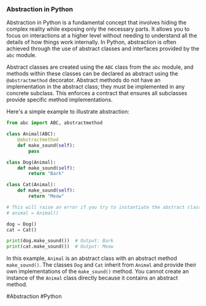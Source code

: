 ### Abstraction in Python

Abstraction in Python is a fundamental concept that involves hiding the complex reality while exposing only the necessary parts. It allows you to focus on interactions at a higher level without needing to understand all the details of how things work internally. In Python, abstraction is often achieved through the use of abstract classes and interfaces provided by the `abc` module.

Abstract classes are created using the `ABC` class from the `abc` module, and methods within these classes can be declared as abstract using the `@abstractmethod` decorator. Abstract methods do not have an implementation in the abstract class; they must be implemented in any concrete subclass. This enforces a contract that ensures all subclasses provide specific method implementations.

Here's a simple example to illustrate abstraction:

```python
from abc import ABC, abstractmethod

class Animal(ABC):
    @abstractmethod
    def make_sound(self):
        pass

class Dog(Animal):
    def make_sound(self):
        return "Bark"

class Cat(Animal):
    def make_sound(self):
        return "Meow"

# This will raise an error if you try to instantiate the abstract class directly
# animal = Animal()

dog = Dog()
cat = Cat()

print(dog.make_sound())  # Output: Bark
print(cat.make_sound())  # Output: Meow
```

In this example, `Animal` is an abstract class with an abstract method `make_sound()`. The classes `Dog` and `Cat` inherit from `Animal` and provide their own implementations of the `make_sound()` method. You cannot create an instance of the `Animal` class directly because it contains an abstract method.

#Abstraction #Python